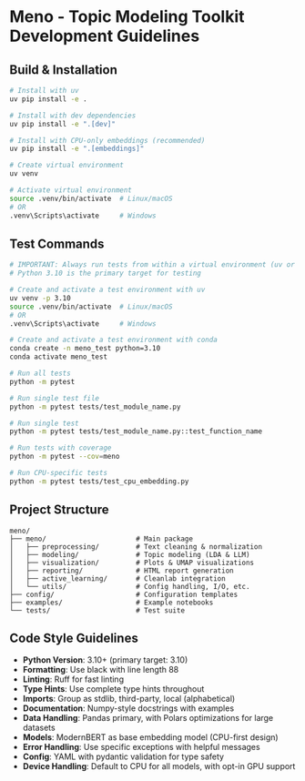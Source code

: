 # Meno - Topic Modeling Toolkit Development Guidelines

## Build & Installation
```bash
# Install with uv
uv pip install -e .

# Install with dev dependencies
uv pip install -e ".[dev]"

# Install with CPU-only embeddings (recommended)
uv pip install -e ".[embeddings]"

# Create virtual environment
uv venv

# Activate virtual environment
source .venv/bin/activate  # Linux/macOS
# OR
.venv\Scripts\activate     # Windows
```

## Test Commands
```bash
# IMPORTANT: Always run tests from within a virtual environment (uv or conda)
# Python 3.10 is the primary target for testing

# Create and activate a test environment with uv
uv venv -p 3.10
source .venv/bin/activate  # Linux/macOS
# OR
.venv\Scripts\activate     # Windows

# Create and activate a test environment with conda
conda create -n meno_test python=3.10
conda activate meno_test

# Run all tests
python -m pytest

# Run single test file
python -m pytest tests/test_module_name.py

# Run single test
python -m pytest tests/test_module_name.py::test_function_name

# Run tests with coverage
python -m pytest --cov=meno

# Run CPU-specific tests
python -m pytest tests/test_cpu_embedding.py
```

## Project Structure
```
meno/
├── meno/                      # Main package
│   ├── preprocessing/         # Text cleaning & normalization
│   ├── modeling/              # Topic modeling (LDA & LLM)
│   ├── visualization/         # Plots & UMAP visualizations
│   ├── reporting/             # HTML report generation
│   ├── active_learning/       # Cleanlab integration
│   └── utils/                 # Config handling, I/O, etc.
├── config/                    # Configuration templates
├── examples/                  # Example notebooks
└── tests/                     # Test suite
```

## Code Style Guidelines
- **Python Version**: 3.10+ (primary target: 3.10)
- **Formatting**: Use black with line length 88
- **Linting**: Ruff for fast linting
- **Type Hints**: Use complete type hints throughout
- **Imports**: Group as stdlib, third-party, local (alphabetical)
- **Documentation**: Numpy-style docstrings with examples
- **Data Handling**: Pandas primary, with Polars optimizations for large datasets
- **Models**: ModernBERT as base embedding model (CPU-first design)
- **Error Handling**: Use specific exceptions with helpful messages
- **Config**: YAML with pydantic validation for type safety
- **Device Handling**: Default to CPU for all models, with opt-in GPU support